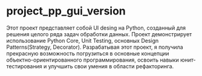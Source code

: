 # project_pp_gui_version
Этот проект представляет собой UI desing на Python, созданный для решения целого ряда задач обработки данных. Проект демонстрирует использование Python Core, Unit Testing, основных Design Patterns(Strategy, Decorator). Разрабатывая этот проект, я получила прекрасную возможность погрузиться в основные концепции объектно-ориентированного программирования, освоить навыки юнит-тестирования и улучшить свои умения в области рефакторинга.
